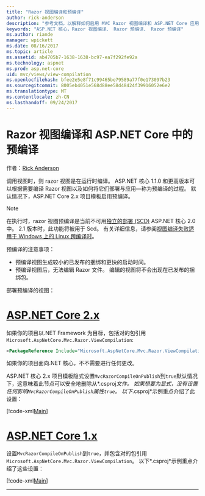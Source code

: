 ```yaml
---
title: "Razor 视图编译和预编译"
author: rick-anderson
description: "参考文档，以解释如何启用 MVC Razor 视图编译和 ASP.NET Core 应用程序中的预编译。"
keywords: "ASP.NET 核心，Razor 视图编译、 Razor 预编译、 Razor 预编译"
ms.author: riande
manager: wpickett
ms.date: 08/16/2017
ms.topic: article
ms.assetid: ab4705b7-1638-1638-bc97-ea7f292fe92a
ms.technology: aspnet
ms.prod: asp.net-core
uid: mvc/views/view-compilation
ms.openlocfilehash: bfee2e5e8f71c99465be79589a77f0e173097b23
ms.sourcegitcommit: 8005eb4051e568d88ee58d48424f39916052e6e2
ms.translationtype: MT
ms.contentlocale: zh-CN
ms.lasthandoff: 09/24/2017
---
```

# <a name="razor-view-compilation-and-precompilation-in-aspnet-core"></a>Razor 视图编译和 ASP.NET Core 中的预编译

作者：[Rick Anderson](https://twitter.com/RickAndMSFT)

调用视图时，则 razor 视图是在运行时编译。 ASP.NET 核心 1.1.0 和更高版本可以根据需要编译 Razor 视图以及如何将它们部署与应用&mdash;称为预编译的过程。 默认情况下，ASP.NET Core 2.x 项目模板启用预编译。

> [!NOTE]
> 在执行时，razor 视图预编译是当前不可用[独立的部署 (SCD)](/dotnet/core/deploying/#self-contained-deployments-scd) ASP.NET 核心 2.0 中。 2.1 版本时，此功能将被用于 Scd。 有关详细信息，请参阅[视图编译失败适用于 Windows 上的 Linux 跨编译时](https://github.com/aspnet/MvcPrecompilation/issues/102)。

预编译的注意事项：

* 预编译视图生成较小的已发布的捆绑和更快的启动时间。
* 预编译视图后，无法编辑 Razor 文件。 编辑的视图将不会出现在已发布的捆绑包。 

部署预编译的视图：

# <a name="aspnet-core-2xtabaspnetcore2x"></a>[ASP.NET Core 2.x](#tab/aspnetcore2x)

如果你的项目以.NET Framework 为目标，包括对的包引用`Microsoft.AspNetCore.Mvc.Razor.ViewCompilation`:

```xml
<PackageReference Include="Microsoft.AspNetCore.Mvc.Razor.ViewCompilation" Version="2.0.0" PrivateAssets="All" />
```

如果你的项目面向.NET 核心，不不需要进行任何更改。

ASP.NET 核心 2.x 项目模板隐式设置`MvcRazorCompileOnPublish`到`true`默认情况下，这意味着此节点可以安全地删除从*.csproj*文件。 如果想要为显式，没有设置任何影响`MvcRazorCompileOnPublish`属性`true`。 以下*.csproj*示例重点介绍了此设置：

[!code-xml[Main](view-compilation\sample\MvcRazorCompileOnPublish2.csproj?highlight=5)]

# <a name="aspnet-core-1xtabaspnetcore1x"></a>[ASP.NET Core 1.x](#tab/aspnetcore1x)

设置`MvcRazorCompileOnPublish`到`true`，并包含对的包引用`Microsoft.AspNetCore.Mvc.Razor.ViewCompilation`。 以下*.csproj*示例重点介绍了这些设置：

[!code-xml[Main](view-compilation\sample\MvcRazorCompileOnPublish.csproj?highlight=5,12)]

---
